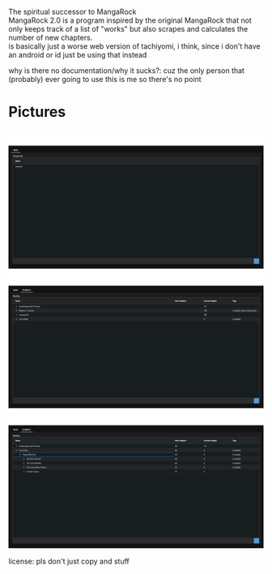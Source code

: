 The spiritual successor to MangaRock  
MangaRock 2.0 is a program inspired by the original MangaRock that not only keeps track of a list of "works" but also scrapes and calculates the number of new chapters.  
is basically just a worse web version of tachiyomi, i think, since i don't have an android or id just be using that instead

why is there no documentation/why it sucks?: cuz the only person that (probably) ever going to use this is me so there's no point

# Pictures
![](/docs/1.png)
![](/docs/2.png)
![](/docs/3.png)

license: pls don't just copy and stuff
